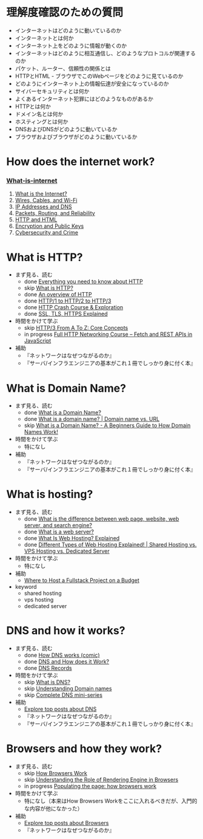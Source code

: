 # 理解度確認のための質問
* インターネットはどのように動いているのか
* インターネットとは何か
* インターネット上をどのように情報が動くのか
* インターネットはどのように相互通信し、どのようなプロトコルが関連するのか
* パケット、ルーター、信頼性の関係とは
* HTTPとHTML - ブラウザでこのWebページをどのように見ているのか
* どのようにインターネット上の情報伝達が安全になっているのか
* サイバーセキュリティとは何か
* よくあるインターネット犯罪にはどのようなものがあるか
* HTTPとは何か
* ドメイン名とは何か
* ホスティングとは何か
* DNSおよびDNSがどのように動いているか
* ブラウザおよびブラウザがどのように動いているか

# How does the internet work?
### [What-is-internet](https://roadmap.sh/guides/what-is-internet)
1. [What is the Internet?](https://youtu.be/Dxcc6ycZ73M)
2. [Wires, Cables, and Wi-Fi](https://youtu.be/ZhEf7e4kopM)
3. [IP Addresses and DNS](https://youtu.be/5o8CwafCxnU)
4. [Packets, Routing, and Reliability](https://youtu.be/AYdF7b3nMto)
5. [HTTP and HTML](https://youtu.be/kBXQZMmiA4s)
6. [Encryption and Public Keys](https://youtu.be/ZghMPWGXexs)
7. [Cybersecurity and Crime](https://youtu.be/AuYNXgO_f3Y)

# What is HTTP?
* まず見る、読む
  * done [Everything you need to know about HTTP](https://cs.fyi/guide/http-in-depth)
  * skip [What is HTTP?](https://www.cloudflare.com/en-gb/learning/ddos/glossary/hypertext-transfer-protocol-http/)
  * done [An overview of HTTP](https://developer.mozilla.org/en-US/docs/Web/HTTP/Overview)
  * done [HTTP/1 to HTTP/2 to HTTP/3](https://www.youtube.com/watch?v=a-sBfyiXysI)
  * done [HTTP Crash Course & Exploration](https://www.youtube.com/watch?v=iYM2zFP3Zn0)
  * done [SSL, TLS, HTTPS Explained](https://www.youtube.com/watch?v=j9QmMEWmcfo)
* 時間をかけて学ぶ
  * skip [HTTP/3 From A To Z: Core Concepts](https://www.smashingmagazine.com/2021/08/http3-core-concepts-part1/)
  * in progress [Full HTTP Networking Course – Fetch and REST APIs in JavaScript](https://www.youtube.com/watch?v=2JYT5f2isg4)
* 補助
  * 『ネットワークはなぜつながるのか』
  * 『サーバ/インフラエンジニアの基本がこれ１冊でしっかり身に付く本』

# What is Domain Name?
* まず見る、読む
  * done [What is a Domain Name?](https://developer.mozilla.org/en-US/docs/Learn/Common_questions/Web_mechanics/What_is_a_domain_name)
  * done [What is a domain name? | Domain name vs. URL](https://www.cloudflare.com/en-gb/learning/dns/glossary/what-is-a-domain-name/)
  * skip [What is a Domain Name? - A Beginners Guide to How Domain Names Work!](https://www.youtube.com/watch?v=Y4cRx19nhJk)
* 時間をかけて学ぶ
  * 特になし
* 補助
  * 『ネットワークはなぜつながるのか』
  * 『サーバ/インフラエンジニアの基本がこれ１冊でしっかり身に付く本』

# What is hosting?
* まず見る、読む
  * done [What is the difference between web page, website, web server, and search engine?](https://developer.mozilla.org/en-US/docs/Learn/Common_questions/Web_mechanics/Pages_sites_servers_and_search_engines)
  * done [What is a web server?](https://developer.mozilla.org/en-US/docs/Learn/Common_questions/Web_mechanics/What_is_a_web_server)
  * done [What Is Web Hosting? Explained](https://www.youtube.com/watch?v=htbY9-yggB0)
  * done [Different Types of Web Hosting Explained! | Shared Hosting vs. VPS Hosting vs. Dedicated Server](https://www.youtube.com/watch?v=AXVZYzw8geg)
* 時間をかけて学ぶ
  * 特になし
* 補助
  * [Where to Host a Fullstack Project on a Budget](https://www.youtube.com/watch?v=Kx_1NYYJS7Q)
* keyword
  * shared hosting
  * vps hosting
  * dedicated server

# DNS and how it works?
* まず見る、読む
  * done [How DNS works (comic)](https://howdns.works/)
  * done [DNS and How does it Work?](https://www.youtube.com/watch?v=Wj0od2ag5sk)
  * done [DNS Records](https://www.youtube.com/watch?v=7lxgpKh_fRY)
* 時間をかけて学ぶ
  * skip [What is DNS?](https://www.cloudflare.com/en-gb/learning/dns/what-is-dns/)
  * skip [Understanding Domain names](https://developer.mozilla.org/en-US/docs/Glossary/DNS)
  * skip [Complete DNS mini-series](https://www.youtube.com/watch?v=zEmUuNFBgN8&list=PLTk5ZYSbd9MhMmOiPhfRJNW7bhxHo4q-K)
* 補助
  * [Explore top posts about DNS](https://app.daily.dev/tags/dns?ref=roadmapsh)
  * 『ネットワークはなぜつながるのか』
  * 『サーバ/インフラエンジニアの基本がこれ１冊でしっかり身に付く本』

# Browsers and how they work?
* まず見る、読む
  * skip [How Browsers Work](https://web.dev/articles/howbrowserswork?hl=ja)
  * skip [Understanding the Role of Rendering Engine in Browsers](https://www.browserstack.com/guide/browser-rendering-engine)
  * in progress [Populating the page: how browsers work](https://developer.mozilla.org/en-US/docs/Web/Performance/How_browsers_work)
* 時間をかけて学ぶ
  * 特になし（本来はHow Browsers Workをここに入れるべきだが、入門的な内容が他になかった）
* 補助
  * [Explore top posts about Browsers](https://app.daily.dev/tags/browsers?ref=roadmapsh)
  * 『ネットワークはなぜつながるのか』